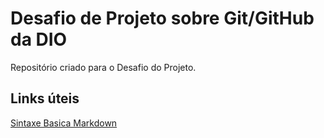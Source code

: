 # Desafio de Projeto sobre Git/GitHub da DIO
Repositório criado para o Desafio do Projeto.

## Links úteis
[Sintaxe Basica Markdown](https://www.markdownguide.org/basic-syntax/)
